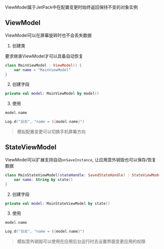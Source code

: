 ViewModel属于JetPack中在配置变更时始终返回保持不变的对象实例

## ViewModel

ViewModel可以在屏幕旋转时也不会丢失数据

1) 创建类

要求继承ViewModel才可以具备自动恢复

```kotlin
class MainViewModel : ViewModel() {
    var name = "MainViewModel"
}
```

2) 创建字段

```kotlin
private val model: MainViewModel by model()
```

3) 使用

```kotlin
model.name

Log.d("日志", "name = ${model.name}")
```

> 模拟配置变更可以切换手机屏幕方向


## StateViewModel

ViewModel可以扩展支持自动`onSaveInstance`, 让应用意外销毁也可以保存/恢复数据

```kotlin
class MainStateViewModel(stateHandle: SavedStateHandle) : StateViewModel(stateHandle) {
    var name: String by state()
}
```

2) 创建字段

```kotlin
private val model: MainStateViewModel by state()
```

3) 使用

```kotlin
model.name

Log.d("日志", "name = ${model.name}")
```

> 模拟意外销毁可以使用在应用后台运行时去设置界面变更应用的权限